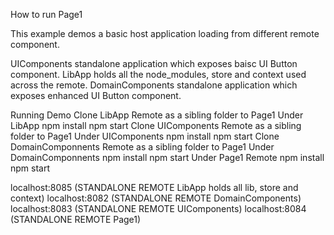 How to run Page1

This example demos a basic host application loading from different remote component.

UIComponents standalone application which exposes baisc UI Button component.
LibApp holds all the node_modules, store and context used across the remote.
DomainComponents standalone application which exposes enhanced UI Button component.

Running Demo
Clone LibApp Remote as a sibling folder to Page1
  Under LibApp
    npm install
    npm start
Clone UIComponents Remote as a sibling folder to Page1
  Under UIComponents
    npm install
    npm start
Clone DomainComponnents Remote as a sibling folder to Page1
  Under DomainComponnents
    npm install
    npm start
Under Page1 Remote
  npm install
  npm start


localhost:8085 (STANDALONE REMOTE LibApp holds all lib, store and context)
localhost:8082 (STANDALONE REMOTE DomainComponents)
localhost:8083 (STANDALONE REMOTE UIComponents)
localhost:8084 (STANDALONE REMOTE Page1)
